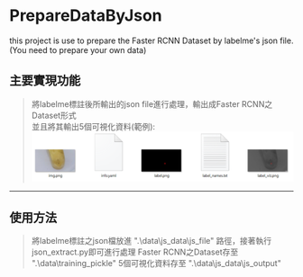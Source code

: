 # PrepareDataByJson
this project is use to prepare the Faster RCNN Dataset by labelme's json file.  
(You need to prepare your own data)

## 主要實現功能
> 將labelme標註後所輸出的json file進行處理，輸出成Faster RCNN之Dataset形式  
> 並且將其輸出5個可視化資料(範例):  
 ![image](https://github.com/minwei1997/PrepareDataByJson/blob/main/sample.PNG)

-------------------------
## 使用方法
> 將labelme標註之json檔放進 ".\data\js_data\js_file" 路徑，接著執行json_extract.py即可進行處理
> Faster RCNN之Dataset存至 ".\data\training_pickle"
> 5個可視化資料存至 ".\data\js_data\js_output"
